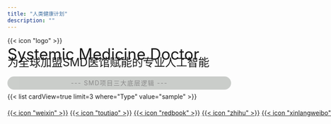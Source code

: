 ```yaml
---
title: "人类健康计划"
description: ""
---
```




<div class="custom-icon-smlogo">{{< icon "logo" >}}</div>


<div class="w-full overflow-x-auto">
  <div style="font-size: clamp(24px, 4vw, 35px); line-height: 1.3;" class="inline-block min-w-full text-center font-bold whitespace-nowrap">
    Systemic Medicine Doctor
  </div>
  <div style="font-size: clamp(17px, 4vw, 25px); margin-top: -20px;line-height: 1.3;" class="inline-block min-w-full text-center whitespace-nowrap">
    为全球加盟SMD医馆赋能的专业人工智能
  </div>
</div>



<div style="width: 100%; text-align: center; background-color: rgba(4, 18, 1, 0.4); padding: 1px; margin-top: 15px; margin-bottom: 7px; border-radius: 20px; letter-spacing: 1.5px; color:inherit; line-height: 2; opacity: 0.5;" class="index-headline-sm">--- SMD项目三大底层逻辑 ---</div>

<div style="width: 100%; text-align: left;">{{< list cardView=true limit=3 where="Type" value="sample" >}}</div>

<div style="margin-top:20px; white-space: nowrap;">
<a href="contact/" class="custom-icon-sm">{{< icon "weixin" >}}</a>
<a href="https://www.toutiao.com/c/user/token/MS4wLjABAAAAg0e3TfgJwAzj2dS6wu8Mg3dWTIzAjTGU26mQGm4AKjQ/" target="_blank" class="custom-icon-sm">{{< 
icon "toutiao" >}}</a>
<a href="https://www.xiaohongshu.com/user/profile/5d423fc90000000016034bc6?xsec_token=YBvkMf6BM6shT8zJAPAaDS4TdQNUmu4WskjU5MrT_0mss%3D&xsec_source=app_share&
xhsshare=WeixinSession&appuid=5d423fc90000000016034bc6&apptime=1741686168&share_id=5759c5c385644ebf8cf03fea99c2e53e&share_channel=wechat/" target="_blank" 
class="custom-icon-sm">{{< icon "redbook" >}}</a>
<a href="https://zhihu.com/people/nscm/" target="_blank" class="custom-icon-sm">{{< icon "zhihu" >}}</a>
<a href="https://weibo.com/jincijiayuan/" target="_blank" class="custom-icon-sm">{{< icon "xinlangweibo" >}}</a>
<a href="mailto:ohulab.org@gmail.com" target="_blank" class="custom-icon-sm">{{< icon "email" >}}</a>
</div>



<!-- 简体中文版首页右下角图片广告 -->
<!-- 浮动图片样式 -->
<style>
.floating-image {
    position: fixed;
    right: 20px;
    bottom: 20px;
    width: 180px;
    height: 180px;
    cursor: pointer;
    z-index: 9999;
    transition: all 0.3s ease;
}

.floating-image img {
    width: 100%;
    height: 100%;
    object-fit: cover; /* 保持图片比例 */
    transition: transform 0.3s ease;
    border-radius: 15px;
}

.floating-image:hover {
    transform: scale(1.1);
}

/* 移动端适配 */
@media (max-width: 768px) {
    .floating-image {
        width: 130px;
        height: 130px;
        right: 20px;
        bottom: 20px;
    }
}
</style>

<!-- 浮动图片脚本 -->
<script>
document.addEventListener('DOMContentLoaded', function() {
    // 创建容器链接
    const floatLink = document.createElement('a');
    floatLink.className = 'floating-image';
    floatLink.href = 'dawutong'; // 替换你的目标链接
    floatLink.target = '_self';
    floatLink.title = '引爆大梧桐生态融合区招商引资';
    floatLink.setAttribute('aria-label', '联系我们');

    // 创建图片元素
    const floatImg = document.createElement('img');
    floatImg.src = '/ad.jpg'; // 替换为你的图片URL
    floatImg.alt = '引爆大梧桐生态融合区招商引资';

    // 添加点击动画
    floatLink.addEventListener('click', function(e) {
        this.style.transform = 'scale(0.9)';
        setTimeout(() => {
            this.style.transform = 'scale(1)';
        }, 200);
    });

    // 组合元素
    floatLink.appendChild(floatImg);
    document.body.appendChild(floatLink);
});
</script>
